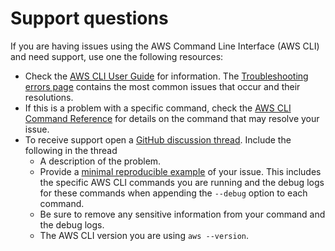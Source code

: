 # Support questions

If you are having issues using the AWS Command Line Interface (AWS CLI) and need support, use one the following resources:

* Check the [AWS CLI User Guide](https://docs.aws.amazon.com/cli/latest/userguide/cli-chap-welcome.html) for information. The [Troubleshooting errors page](https://docs.aws.amazon.com/cli/latest/userguide/cli-chap-troubleshooting.html) contains the most common issues that occur and their resolutions.
* If this is a problem with a specific command, check the [AWS CLI Command Reference](https://awscli.amazonaws.com/v2/documentation/api/latest/reference/index.html) for details on the command that may resolve your issue.
* To receive support open a [GitHub discussion thread](https://github.com/aws/aws-cli/discussions/categories/q-a). Include the following in the thread
    * A description of the problem.
    * Provide a [minimal reproducible example](https://stackoverflow.com/help/minimal-reproducible-example) of your issue. This includes the specific AWS CLI commands you are running and the debug logs for these commands when appending the `--debug` option to each command. 
    * Be sure to remove any sensitive information from your command and the debug logs.
    * The AWS CLI version you are using `aws --version`.